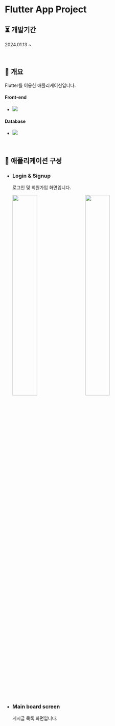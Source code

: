 ﻿# Flutter App Project

## ⏳ 개발기간

2024.01.13 ~ 

<br/>

## 📖 개요

Flutter를 이용한 애플리케이션입니다.


####  Front-end
  
* <img src="https://img.shields.io/badge/Flutter-02569B?style=flat&logo=Flutter&logoColor=white"><br>

####  Database

* <img src="https://img.shields.io/badge/MySQL-4479A1?style=flat&logo=MySQL&logoColor=white"><br>

<br/>

## 📄 애플리케이션 구성

 * ### Login & Signup
   로그인 및 회원가입 화면입니다.
   <p  width="100%">
     <img src="https://github.com/hkPark0616/hkPark0616/assets/113004801/ac31946c-84d8-4e76-afb7-7309e0a70941" width="40%" style="float:left; margin-right:20px;">
     <a>&nbsp; &nbsp;</a>
     <img src="https://github.com/hkPark0616/hkPark0616/assets/113004801/8ff835fc-324f-4c13-a519-4d8fe77cf76d" width="40%">
   </p>

 * ### Main board screen
   게시글 목록 화면입니다.

